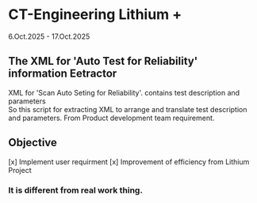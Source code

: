 # CT-Engineering Lithium +

6.Oct.2025 - 17.Oct.2025

## The XML for 'Auto Test for Reliability' information Eetractor 

XML for 'Scan Auto Seting for Reliability'. contains test description and parameters \
So this script for extracting XML to arrange and translate test description and parameters.
From Product development team requirement.

## Objective
[x] Implement user requirment
[x] Improvement of efficiency from Lithium Project

### It is different from real work thing.





